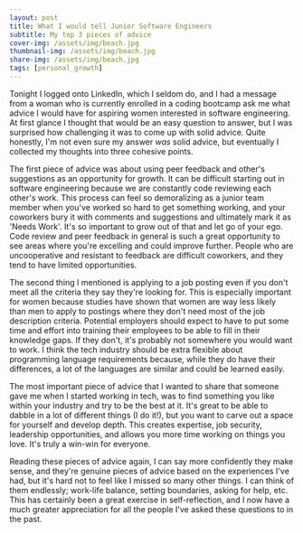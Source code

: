 ```yaml
---
layout: post
title: What I would tell Junior Software Engineers 
subtitle: My top 3 pieces of advice
cover-img: /assets/img/beach.jpg
thumbnail-img: /assets/img/beach.jpg
share-img: /assets/img/beach.jpg
tags: [personal_growth]
---
```


Tonight I logged onto LinkedIn, which I seldom do, and I had a message from a woman who is currently enrolled in a coding bootcamp ask me what advice I would have for aspiring women interested in software engineering. At first glance I thought that would be an easy question to answer, but I was surprised how challenging it was to come up with solid advice. Quite honestly, I'm not even sure my answer *was* solid advice, but eventually I collected my thoughts into three cohesive points.

The first piece of advice was about using peer feedback and other's suggestions as an opportunity for growth. It can be difficult starting out in software engineering because we are constantly code reviewing each other's work. This process can feel so demoralizing as a junior team member when you've worked so hard to get something working, and your coworkers bury it with comments and suggestions and ultimately mark it as 'Needs Work'. It's so important to grow out of that and let go of your ego. Code review and peer feedback in general is such a great opportunity to see areas where you're excelling and could improve further. People who are uncooperative and resistant to feedback are difficult coworkers, and they tend to have limited opportunities.

The second thing I mentioned is applying to a job posting even if you don't meet all the criteria they say they're looking for. This is especially important for women because studies have shown that women are way less likely than men to apply to postings where they don't need most of the job description criteria. Potential employers should expect to have to put some time and effort into training their employees to be able to fill in their knowledge gaps. If they don't, it's probably not somewhere you would want to work. I think the tech industry should be extra flexible about programming language requirements because, while they do have their differences, a lot of the languages are similar and could be learned easily.

The most important piece of advice that I wanted to share that someone gave me when I started working in tech, was to find something you like within your industry and try to be the best at it. It's great to be able to dabble in a lot of different things (I do it!), but you want to carve out a space for yourself and develop depth. This creates expertise, job security, leadership opportunities, and allows you more time working on things you love. It's truly a win-win for everyone.

Reading these pieces of advice again, I can say more confidently they make sense, and they're genuine pieces of advice based on the experiences I've had, but it's hard not to feel like I missed so many other things. I can think of them endlessly; work-life balance, setting boundaries, asking for help, etc. This has certainly been a great exercise in self-reflection, and I now have a much greater appreciation for all the people I've asked these questions to in the past.
